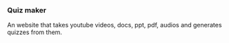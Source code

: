 ### Quiz maker

An website that takes youtube videos, docs, ppt, pdf, audios and generates quizzes from them.


